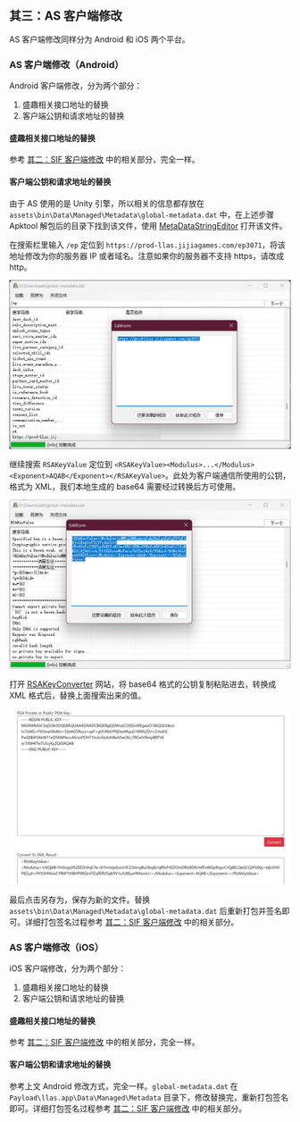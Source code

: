 ## 其三：AS 客户端修改

AS 客户端修改同样分为 Android 和 iOS 两个平台。

### AS 客户端修改（Android）

Android 客户端修改，分为两个部分：
1. 盛趣相关接口地址的替换
2. 客户端公钥和请求地址的替换

#### 盛趣相关接口地址的替换

参考 [其二：SIF 客户端修改](./2.md) 中的相关部分，完全一样。

#### 客户端公钥和请求地址的替换

由于 AS 使用的是 Unity 引擎，所以相关的信息都存放在 `assets\bin\Data\Managed\Metadata\global-metadata.dat` 中，在上述步骤 Apktool 解包后的目录下找到该文件，使用 [MetaDataStringEditor](https://github.com/JeremieCHN/MetaDataStringEditor) 打开该文件。

在搜索栏里输入 `/ep` 定位到 `https://prod-llas.jijiagames.com/ep3071`，将该地址修改为你的服务器 IP 或者域名。注意如果你的服务器不支持 https，请改成 http。

![](./images/20230624200603.jpg)

继续搜索 `RSAKeyValue` 定位到 `<RSAKeyValue><Modulus>...</Modulus><Exponent>AQAB</Exponent></RSAKeyValue>`。此处为客户端通信所使用的公钥，格式为 XML，我们本地生成的 base64 需要经过转换后方可使用。

![](./images/20230624202154.jpg)

打开 [RSAKeyConverter](https://raskeyconverter.azurewebsites.net/PemToXml) 网站，将 base64 格式的公钥复制粘贴进去，转换成 XML 格式后，替换上面搜索出来的值。

![](./images/20230624201042.jpg)

最后点击另存为，保存为新的文件。替换 `assets\bin\Data\Managed\Metadata\global-metadata.dat` 后重新打包并签名即可。详细打包签名过程参考 [其二：SIF 客户端修改](./2.md) 中的相关部分。

### AS 客户端修改（iOS）

iOS 客户端修改，分为两个部分：
1. 盛趣相关接口地址的替换
2. 客户端公钥和请求地址的替换

#### 盛趣相关接口地址的替换

参考 [其二：SIF 客户端修改](./2.md) 中的相关部分，完全一样。

#### 客户端公钥和请求地址的替换

参考上文 Android 修改方式，完全一样。`global-metadata.dat` 在 `Payload\llas.app\Data\Managed\Metadata` 目录下，修改替换完，重新打包签名即可。详细打包签名过程参考 [其二：SIF 客户端修改](./2.md) 中的相关部分。
